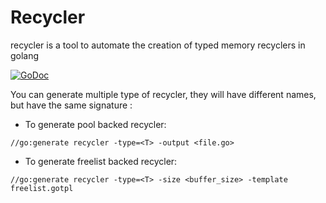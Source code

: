# Recycler
recycler is a tool to automate the creation of typed memory recyclers in golang

[![GoDoc](https://godoc.org/github.com/azr/generators/recycler?status.png)](https://godoc.org/github.com/azr/generators/recycler)

You can generate multiple type of recycler, they will have different names, but have the same signature :

* To generate pool backed recycler: 
```
//go:generate recycler -type=<T> -output <file.go>
```

* To generate freelist backed recycler: 
```
//go:generate recycler -type=<T> -size <buffer_size> -template freelist.gotpl
```

